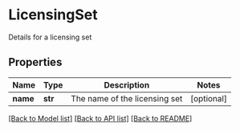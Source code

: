 # LicensingSet

Details for a licensing set

## Properties
Name | Type | Description | Notes
------------ | ------------- | ------------- | -------------
**name** | **str** | The name of the licensing set | [optional] 

[[Back to Model list]](../README.md#documentation-for-models) [[Back to API list]](../README.md#documentation-for-api-endpoints) [[Back to README]](../README.md)


